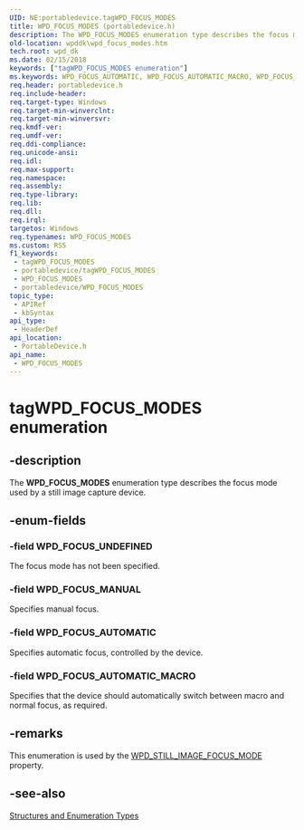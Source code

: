 ```yaml
---
UID: NE:portabledevice.tagWPD_FOCUS_MODES
title: WPD_FOCUS_MODES (portabledevice.h)
description: The WPD_FOCUS_MODES enumeration type describes the focus mode used by a still image capture device.
old-location: wpddk\wpd_focus_modes.htm
tech.root: wpd_dk
ms.date: 02/15/2018
keywords: ["tagWPD_FOCUS_MODES enumeration"]
ms.keywords: WPD_FOCUS_AUTOMATIC, WPD_FOCUS_AUTOMATIC_MACRO, WPD_FOCUS_MANUAL, WPD_FOCUS_MODES, WPD_FOCUS_MODES enumeration, WPD_FOCUS_UNDEFINED, enumeration, portabledevice/WPD_FOCUS_AUTOMATIC, portabledevice/WPD_FOCUS_AUTOMATIC_MACRO, portabledevice/WPD_FOCUS_MANUAL, portabledevice/WPD_FOCUS_MODES, portabledevice/WPD_FOCUS_UNDEFINED, tagWPD_FOCUS_MODES, wpddk.wpd_focus_modes
req.header: portabledevice.h
req.include-header: 
req.target-type: Windows
req.target-min-winverclnt: 
req.target-min-winversvr: 
req.kmdf-ver: 
req.umdf-ver: 
req.ddi-compliance: 
req.unicode-ansi: 
req.idl: 
req.max-support: 
req.namespace: 
req.assembly: 
req.type-library: 
req.lib: 
req.dll: 
req.irql: 
targetos: Windows
req.typenames: WPD_FOCUS_MODES
ms.custom: RS5
f1_keywords:
 - tagWPD_FOCUS_MODES
 - portabledevice/tagWPD_FOCUS_MODES
 - WPD_FOCUS_MODES
 - portabledevice/WPD_FOCUS_MODES
topic_type:
 - APIRef
 - kbSyntax
api_type:
 - HeaderDef
api_location:
 - PortableDevice.h
api_name:
 - WPD_FOCUS_MODES
---
```


# tagWPD_FOCUS_MODES enumeration


## -description

The <b>WPD_FOCUS_MODES</b> enumeration type describes the focus mode used by a still image capture device.

## -enum-fields

### -field WPD_FOCUS_UNDEFINED

The focus mode has not been specified.

### -field WPD_FOCUS_MANUAL

Specifies manual focus.

### -field WPD_FOCUS_AUTOMATIC

Specifies automatic focus, controlled by the device.

### -field WPD_FOCUS_AUTOMATIC_MACRO

Specifies that the device should automatically switch between macro and normal focus, as required.

## -remarks

This enumeration is used by the <a href="/windows/desktop/wpd_sdk/still-image-properties">WPD_STILL_IMAGE_FOCUS_MODE</a> property.

## -see-also

<a href="/previous-versions/windows/hardware/drivers/ff597672(v=vs.85)">Structures and Enumeration Types</a>
